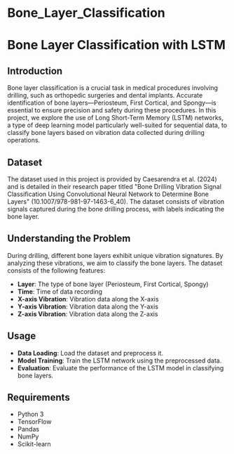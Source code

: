 # Bone_Layer_Classification

# Bone Layer Classification with LSTM

## Introduction
Bone layer classification is a crucial task in medical procedures involving drilling, such as orthopedic surgeries and dental implants. Accurate identification of bone layers—Periosteum, First Cortical, and Spongy—is essential to ensure precision and safety during these procedures. In this project, we explore the use of Long Short-Term Memory (LSTM) networks, a type of deep learning model particularly well-suited for sequential data, to classify bone layers based on vibration data collected during drilling operations.

## Dataset
The dataset used in this project is provided by Caesarendra et al. (2024) and is detailed in their research paper titled "Bone Drilling Vibration Signal Classification Using Convolutional Neural Network to Determine Bone Layers" (10.1007/978-981-97-1463-6_40). The dataset consists of vibration signals captured during the bone drilling process, with labels indicating the bone layer.

## Understanding the Problem
During drilling, different bone layers exhibit unique vibration signatures. By analyzing these vibrations, we aim to classify the bone layers. The dataset consists of the following features:

- **Layer**: The type of bone layer (Periosteum, First Cortical, Spongy)
- **Time**: Time of data recording
- **X-axis Vibration**: Vibration data along the X-axis
- **Y-axis Vibration**: Vibration data along the Y-axis
- **Z-axis Vibration**: Vibration data along the Z-axis

## Usage
- **Data Loading**: Load the dataset and preprocess it.
- **Model Training**: Train the LSTM network using the preprocessed data.
- **Evaluation**: Evaluate the performance of the LSTM model in classifying bone layers.

## Requirements
- Python 3
- TensorFlow
- Pandas
- NumPy
- Scikit-learn
